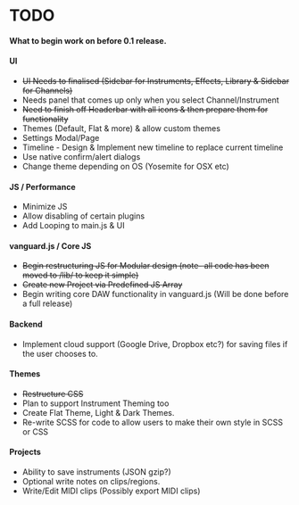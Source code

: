 TODO
====

#### What to begin work on before 0.1 release.

#### UI

* ~~UI Needs to finalised (Sidebar for Instruments, Effects, Library & Sidebar for Channels)~~
* Needs panel that comes up only when you select Channel/Instrument
* ~~Need to finish off Headerbar with all icons & then prepare them for functionality~~
* Themes (Default, Flat & more) & allow custom themes
* Settings Modal/Page
* Timeline - Design & Implement new timeline to replace current timeline
* Use native confirm/alert dialogs
* Change theme depending on OS (Yosemite for OSX etc)

#### JS / Performance

* Minimize JS
* Allow disabling of certain plugins
* Add Looping to main.js & UI

#### vanguard.js / Core JS

* ~~Begin restructuring JS for Modular design (note- all code has been moved to /lib/ to keep it simple)~~
* ~~Create new Project via Predefined JS Array~~
* Begin writing core DAW functionality in vanguard.js (Will be done before a full release)

#### Backend

* Implement cloud support (Google Drive, Dropbox etc?) for saving files if the user chooses to.

#### Themes

* ~~Restructure CSS~~
* Plan to support Instrument Theming too
* Create Flat Theme, Light & Dark Themes.
* Re-write SCSS for code to allow users to make their own style in SCSS or CSS

#### Projects

* Ability to save instruments (JSON gzip?)
* Optional write notes on clips/regions.
* Write/Edit MIDI clips (Possibly export MIDI clips)